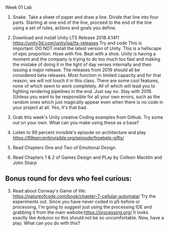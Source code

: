 Week 01 Lab 

1. Snake. 
Take a sheet of paper and draw a line. Divide that line into four parts. Starting at one end of the line, proceed to the end of the line using a set of rules, actions and goals you define. 


2. Download and install Unity LTS Release 2018.4.14f1
https://unity3d.com/unity/qa/lts-releases
Try and code 
This is important. DO NOT install the latest version of Unity. This is a hellscape of epic proportion. Hose with fire. Beat with a shoe. Unity is having a moment and the company is trying to do too much too fast and making the mistake of doing it in the light of day verses internally and then issuing a major release. The releases from 2019 should all be considered beta releases. Most function in limited capacity and for that reason, we will not touch it in this class. There are some cool features, none of which seem to work completely. All of which will lead you to fighting rendering pipelines in the end. Just say no. Stay with 2018. (Unless you want to be responsible for all your own errors, such as the random ones which just magically appear even when there is no code in your project at all. Yes, it's that bad. 

3. Grab this week's Unity creative Coding examples from Github. Try some out on your own. What can you make using these as a base?  

4. Listen to 99 percent invisible's episode on architecture and play 
https://99percentinvisible.org/episode/froebels-gifts/

4. Read Chapters One and Two of Emotional Design 

5. Read Chapters 1 & 2 of Games Design and PLay by Colleen Macklin and John Sharp 


Bonus round for devs who feel curious: 
-- 
3. Read about Conway's Game of life: https://natureofcode.com/book/chapter-7-cellular-automata/
Try the experiments out. 
Since you have never coded in p5 before or processing, I'm going to suggest just using the processing IDE and grabbing it from the main website:https://processing.org/ 
It looks exactly like Arduino so this should not be so uncomfortable. 
Now, have a play. What can you do with this?  



